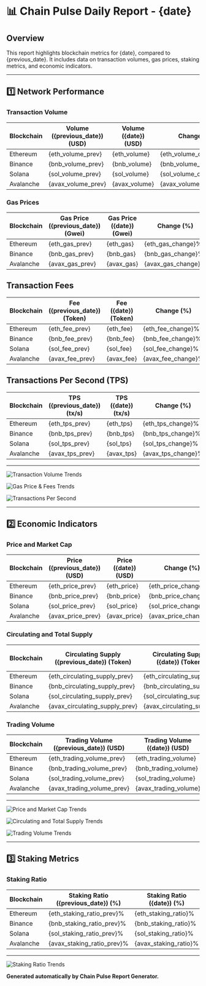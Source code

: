 
# 📊 Chain Pulse Daily Report - {date}

## Overview
This report highlights blockchain metrics for {date}, compared to {previous_date}. 
It includes data on transaction volumes, gas prices, staking metrics, and economic indicators.

---

## 1️⃣ Network Performance


### Transaction Volume
| Blockchain  | Volume ({previous_date}) (USD) | Volume ({date}) (USD) | Change (%) |
|-------------|--------------------------|-----------------|------------|
| Ethereum    | {eth_volume_prev}        | {eth_volume}    | {eth_volume_change}% |
| Binance     | {bnb_volume_prev}        | {bnb_volume}    | {bnb_volume_change}% |
| Solana      | {sol_volume_prev}        | {sol_volume}    | {sol_volume_change}% |
| Avalanche   | {avax_volume_prev}       | {avax_volume}   | {avax_volume_change}% |

### Gas Prices
| Blockchain  | Gas Price ({previous_date}) (Gwei) | Gas Price ({date}) (Gwei) | Change (%) |
|-------------|-----------------------------|--------------------|------------|
| Ethereum    | {eth_gas_prev}             | {eth_gas}          | {eth_gas_change}% |
| Binance     | {bnb_gas_prev}             | {bnb_gas}          | {bnb_gas_change}% |
| Avalanche   | {avax_gas_prev}            | {avax_gas}         | {avax_gas_change}% |

## Transaction Fees 
| Blockchain | Fee ({previous_date}) (Token) | Fee ({date}) (Token) | Change (%) |
|------------|----------------|-------------|------------|
| Ethereum   | {eth_fee_prev}  | {eth_fee}   | {eth_fee_change}% |
| Binance    | {bnb_fee_prev}  | {bnb_fee}   | {bnb_fee_change}% |
| Solana     | {sol_fee_prev}  | {sol_fee}   | {sol_fee_change}% |
| Avalanche  | {avax_fee_prev} | {avax_fee}  | {avax_fee_change}% |

## Transactions Per Second (TPS)
| Blockchain | TPS ({previous_date}) (tx/s) | TPS ({date}) (tx/s) | Change (%) |
|------------|----------------------|----------------------|-------------|
| Ethereum   | {eth_tps_prev}      | {eth_tps}        | {eth_tps_change}% |
| Binance    | {bnb_tps_prev}      | {bnb_tps}        | {bnb_tps_change}% |
| Solana     | {sol_tps_prev}      | {sol_tps}        | {sol_tps_change}% |
| Avalanche  | {avax_tps_prev}     | {avax_tps}       | {avax_tps_change}% |


---


![Transaction Volume Trends](volume_comparison.png)

![Gas Price & Fees Trends](gas_and_fee_trends.png)

![Transactions Per Second](tps_comparison.png)


---

## 2️⃣ Economic Indicators

### Price and Market Cap
| Blockchain  | Price ({previous_date}) (USD) | Price ({date}) (USD) | Change (%) | Market Cap ({previous_date}) (USD) | Market Cap ({date}) (USD) | Change (%) |
|-------------|-------------------------|----------------|------------|-----------------------------|---------------------|------------|
| Ethereum    | {eth_price_prev}        | {eth_price}    | {eth_price_change}% | {eth_market_cap_prev} | {eth_market_cap} | {eth_market_cap_change}% |
| Binance     | {bnb_price_prev}        | {bnb_price}    | {bnb_price_change}% | {bnb_market_cap_prev} | {bnb_market_cap} | {bnb_market_cap_change}% |
| Solana      | {sol_price_prev}        | {sol_price}    | {sol_price_change}% | {sol_market_cap_prev} | {sol_market_cap} | {sol_market_cap_change}% |
| Avalanche   | {avax_price_prev}       | {avax_price}   | {avax_price_change}% | {avax_market_cap_prev} | {avax_market_cap} | {avax_market_cap_change}% |

### Circulating and Total Supply
| Blockchain  | Circulating Supply ({previous_date}) (Token) | Circulating Supply ({date}) (Token) | Change (%) | Total Supply ({previous_date}) (Token) | Total Supply ({date}) (Token) | Change (%) |
|-------------|--------------------------------------|-----------------------------|------------|-------------------------------|------------------------|------------|
| Ethereum    | {eth_circulating_supply_prev}        | {eth_circulating_supply}    | {eth_circulating_supply_change}% | {eth_total_supply_prev} | {eth_total_supply} | {eth_total_supply_change}% |
| Binance     | {bnb_circulating_supply_prev}        | {bnb_circulating_supply}    | {bnb_circulating_supply_change}% | {bnb_total_supply_prev} | {bnb_total_supply} | {bnb_total_supply_change}% |
| Solana      | {sol_circulating_supply_prev}        | {sol_circulating_supply}    | {sol_circulating_supply_change}% | {sol_total_supply_prev} | {sol_total_supply} | {sol_total_supply_change}% |
| Avalanche   | {avax_circulating_supply_prev}       | {avax_circulating_supply}   | {avax_circulating_supply_change}% | {avax_total_supply_prev} | {avax_total_supply} | {avax_total_supply_change}% |

### Trading Volume
| Blockchain  | Trading Volume ({previous_date}) (USD) | Trading Volume ({date}) (USD) | Change (%) |
|-------------|---------------------------------|--------------------------|------------|
| Ethereum    | {eth_trading_volume_prev}       | {eth_trading_volume}    | {eth_trading_volume_change}% |
| Binance     | {bnb_trading_volume_prev}       | {bnb_trading_volume}    | {bnb_trading_volume_change}% |
| Solana      | {sol_trading_volume_prev}       | {sol_trading_volume}    | {sol_trading_volume_change}% |
| Avalanche   | {avax_trading_volume_prev}      | {avax_trading_volume}   | {avax_trading_volume_change}% |

---


![Price and Market Cap Trends](market_trends.png)


![Circulating and Total Supply Trends](supply_comparison.png)


![Trading Volume Trends](trading_volume.png)


---

## 3️⃣ Staking Metrics

### Staking Ratio
| Blockchain  | Staking Ratio ({previous_date}) (%) | Staking Ratio ({date}) (%) | Change (%) |
|-------------|--------------------------------|-------------------------|------------|
| Ethereum    | {eth_staking_ratio_prev}%      | {eth_staking_ratio}%    | {eth_staking_ratio_change}% |
| Binance     | {bnb_staking_ratio_prev}%      | {bnb_staking_ratio}%    | {bnb_staking_ratio_change}% |
| Solana      | {sol_staking_ratio_prev}%      | {sol_staking_ratio}%    | {sol_staking_ratio_change}% |
| Avalanche   | {avax_staking_ratio_prev}%     | {avax_staking_ratio}%   | {avax_staking_ratio_change}% |

---


![Staking Ratio Trends](staking_comparison.png)


**Generated automatically by Chain Pulse Report Generator.**
